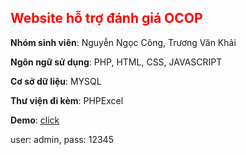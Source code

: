 <h2 style="color: red">Website hỗ trợ đánh giá OCOP</h2>
<div>
    <p><b>Nhóm sinh viên</b>: Nguyễn Ngọc Công, Trương Văn Khải</p>
    <p><b>Ngôn ngữ sử dụng</b>: PHP, HTML, CSS, JAVASCRIPT </p>
    <p><b>Cơ sở dữ liệu</b>: MYSQL</p>
    <p><b>Thư viện đi kèm</b>: PHPExcel </p>
    <p><b>Demo</b>: <a href="https://nncpro.mooo.com" target="_blank">click</a></p>
    <p>user: admin, pass: 12345</p>
</div>
